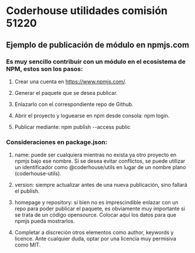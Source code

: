 # Coderhouse utilidades comisión 51220

## Ejemplo de publicación de módulo en npmjs.com

### Es muy sencillo contribuir con un módulo en el ecosistema de NPM, estos son los pasos:

1. Crear una cuenta en https://www.npmjs.com/.

2. Generar el paquete que se desea publicar.

3. Enlazarlo con el correspondiente repo de Github.

4. Abrir el proyecto y loguearse en npm desde consola: npm login.

5. Publicar mediante: npm publish --access public

### Consideraciones en package.json:

1. name: puede ser cualquiera mientras no exista ya otro proyecto en npmjs bajo ese nombre. Si se desea evitar conflictos, se puede utilizar un identificador como @coderhouse/utils en lugar de un nombre plano (coderhouse-utils).

2. version: siempre actualizar antes de una nueva publicación, sino fallará el publish.

3. homepage y repository: si bien no es imprescindible enlazar con un repo para poder publicar el paquete, es obviamente muy importante si se trata de un código opensource. Colocar aquí los datos para que npmjs pueda mostrarlos.

4. Completar a discreción otros elementos como author, keywords y licence. Ante cualquier duda, optar por una licencia muy permisiva como MIT.
